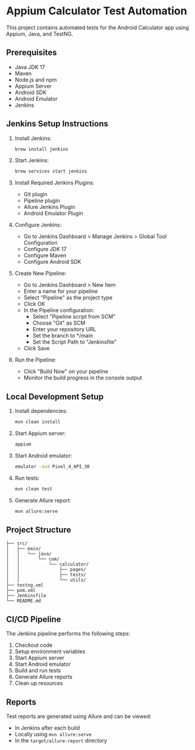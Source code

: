 # Appium Calculator Test Automation

This project contains automated tests for the Android Calculator app using Appium, Java, and TestNG.

## Prerequisites

- Java JDK 17
- Maven
- Node.js and npm
- Appium Server
- Android SDK
- Android Emulator
- Jenkins

## Jenkins Setup Instructions

1. Install Jenkins:
   ```bash
   brew install jenkins
   ```

2. Start Jenkins:
   ```bash
   brew services start jenkins
   ```

3. Install Required Jenkins Plugins:
   - Git plugin
   - Pipeline plugin
   - Allure Jenkins Plugin
   - Android Emulator Plugin

4. Configure Jenkins:
   - Go to Jenkins Dashboard > Manage Jenkins > Global Tool Configuration
   - Configure JDK 17
   - Configure Maven
   - Configure Android SDK

5. Create New Pipeline:
   - Go to Jenkins Dashboard > New Item
   - Enter a name for your pipeline
   - Select "Pipeline" as the project type
   - Click OK
   - In the Pipeline configuration:
     - Select "Pipeline script from SCM"
     - Choose "Git" as SCM
     - Enter your repository URL
     - Set the branch to */main
     - Set the Script Path to "Jenkinsfile"
   - Click Save

6. Run the Pipeline:
   - Click "Build Now" on your pipeline
   - Monitor the build progress in the console output

## Local Development Setup

1. Install dependencies:
   ```bash
   mvn clean install
   ```

2. Start Appium server:
   ```bash
   appium
   ```

3. Start Android emulator:
   ```bash
   emulator -avd Pixel_4_API_30
   ```

4. Run tests:
   ```bash
   mvn clean test
   ```

5. Generate Allure report:
   ```bash
   mvn allure:serve
   ```

## Project Structure

```
├── src/
│   ├── main/
│   │   └── java/
│   │       └── com/
│   │           └── calculator/
│   │               ├── pages/
│   │               ├── tests/
│   │               └── utils/
├── testng.xml
├── pom.xml
├── Jenkinsfile
└── README.md
```

## CI/CD Pipeline

The Jenkins pipeline performs the following steps:
1. Checkout code
2. Setup environment variables
3. Start Appium server
4. Start Android emulator
5. Build and run tests
6. Generate Allure reports
7. Clean up resources

## Reports

Test reports are generated using Allure and can be viewed:
- In Jenkins after each build
- Locally using `mvn allure:serve`
- In the `target/allure-report` directory